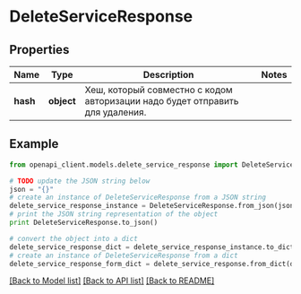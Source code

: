 # DeleteServiceResponse


## Properties
Name | Type | Description | Notes
------------ | ------------- | ------------- | -------------
**hash** | **object** | Хеш, который совместно с кодом авторизации надо будет отправить для удаления. | 

## Example

```python
from openapi_client.models.delete_service_response import DeleteServiceResponse

# TODO update the JSON string below
json = "{}"
# create an instance of DeleteServiceResponse from a JSON string
delete_service_response_instance = DeleteServiceResponse.from_json(json)
# print the JSON string representation of the object
print DeleteServiceResponse.to_json()

# convert the object into a dict
delete_service_response_dict = delete_service_response_instance.to_dict()
# create an instance of DeleteServiceResponse from a dict
delete_service_response_form_dict = delete_service_response.from_dict(delete_service_response_dict)
```
[[Back to Model list]](../README.md#documentation-for-models) [[Back to API list]](../README.md#documentation-for-api-endpoints) [[Back to README]](../README.md)


